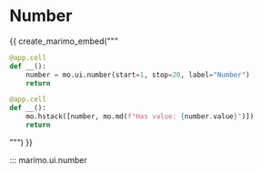 # Number

{{ create_marimo_embed("""

```python
@app.cell
def __():
    number = mo.ui.number(start=1, stop=20, label="Number")
    return

@app.cell
def __():
    mo.hstack([number, mo.md(f"Has value: {number.value}")])
    return
```

""") }}

::: marimo.ui.number
